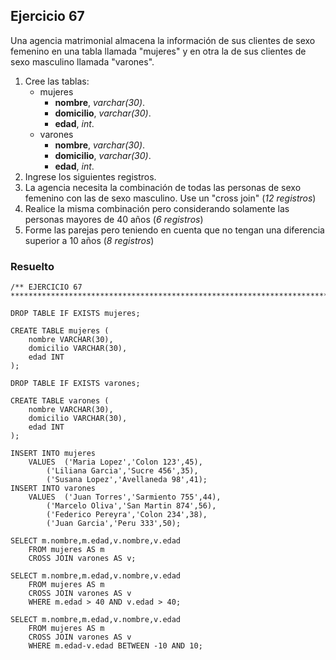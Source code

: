 ## Ejercicio 67

Una agencia matrimonial almacena la información de sus clientes de sexo femenino en una tabla llamada "mujeres" y en otra la de sus clientes de sexo masculino llamada "varones".

1. Cree las tablas:
	* mujeres
		* **nombre**, *varchar(30)*.
		* **domicilio**, *varchar(30)*.
		* **edad**, *int*.
	* varones
		* **nombre**, *varchar(30)*.
		* **domicilio**, *varchar(30)*.
		* **edad**, *int*.
2. Ingrese los siguientes registros.
3. La agencia necesita la combinación de todas las personas de sexo femenino con las de sexo masculino. Use un "cross join" (*12 registros*)
4. Realice la misma combinación pero considerando solamente las personas mayores de 40 años (*6 registros*)
5. Forme las parejas pero teniendo en cuenta que no tengan una diferencia superior a 10 años (*8 registros*)


### Resuelto	
``` 			
/** EJERCICIO 67
******************************************************************************/

DROP TABLE IF EXISTS mujeres;

CREATE TABLE mujeres (
	nombre VARCHAR(30),
	domicilio VARCHAR(30),
	edad INT
);

DROP TABLE IF EXISTS varones;

CREATE TABLE varones (
	nombre VARCHAR(30),
	domicilio VARCHAR(30),
	edad INT
);

INSERT INTO mujeres 
	VALUES	('Maria Lopez','Colon 123',45),
		('Liliana Garcia','Sucre 456',35),
		('Susana Lopez','Avellaneda 98',41);
INSERT INTO varones 
	VALUES	('Juan Torres','Sarmiento 755',44),
		('Marcelo Oliva','San Martin 874',56),
		('Federico Pereyra','Colon 234',38),
		('Juan Garcia','Peru 333',50);

SELECT m.nombre,m.edad,v.nombre,v.edad
	FROM mujeres AS m
	CROSS JOIN varones AS v;

SELECT m.nombre,m.edad,v.nombre,v.edad
	FROM mujeres AS m
	CROSS JOIN varones AS v
	WHERE m.edad > 40 AND v.edad > 40;

SELECT m.nombre,m.edad,v.nombre,v.edad
	FROM mujeres AS m
	CROSS JOIN varones AS v
	WHERE m.edad-v.edad BETWEEN -10 AND 10;


``` 			
